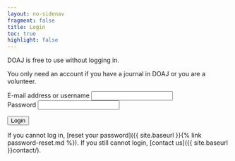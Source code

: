 ```yaml
---
layout: no-sidenav
fragment: false
title: Login
toc: true
highlight: false
---
```


DOAJ is free to use without logging in.

You only need an account if you have a journal in DOAJ or you are a volunteer.

<form action="{{ site.baseurl }}{% link dashboard/index.md %}">
  <div class="form__question">
    <label for="email">E-mail address or username</label>
    <input id="email" type="email">
  </div>
  <div class="form__question">
    <label for="password">Password</label>
    <input id="password" type="password">
  </div>
  <p>
    <input type="submit" value="Login">
  </p>
</form>

If you cannot log in, [reset your password]({{ site.baseurl }}{% link password-reset.md %}). If you still cannot login, [contact us]({{ site.baseurl }}contact/).
